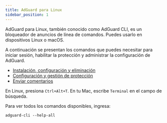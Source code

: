 ```yaml
---
title: AdGuard para Linux
sidebar_position: 1
---
```


AdGuard para Linux, también conocido como AdGuard CLI, es un bloqueador de anuncios de línea de comandos. Puedes usarlo en dispositivos Linux o macOS.

A continuación se presentan los comandos que puedes necesitar para iniciar sesión, habilitar la protección y administrar la configuración de AdGuard.

- [Instalación, configuración y eliminación](/adguard-for-linux/installation)
- [Configuración y gestión de protección](/adguard-for-linux/settings)
- [Enviar comentarios](/adguard-for-linux/feedback)

En Linux, presiona `Ctrl+Alt+T`. En tu Mac, escribe `Terminal` en el campo de búsqueda.

Para ver todos los comandos disponibles, ingresa:

```
adguard-cli --help-all
```
